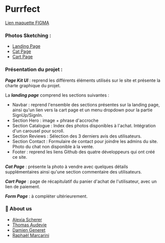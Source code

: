 
# Purrfect

[Lien maquette FIGMA](https://www.figma.com/file/biBwGmRbZCoP4jWKaHEEzn/Purrfect?type=design&node-id=0-1&mode=design&t=4uq2My3OSHCQGuJs-0)




### Photos Sketching :
 - [Landing Page](https://i.imgur.com/cYwN62C.png)
 - [Cat Page](https://i.imgur.com/MasZ1yF.png)
 - [Cart Page](https://i.imgur.com/rBsy0uT.png)




### Présentation du projet :

***Page Kit UI*** : reprend les différents éléments utilisés sur le site et présente la charte graphique du projet.

La ***landing page*** comprend les sections suivantes : 
  - Navbar : reprend l'ensemble des sections présentes sur la landing page, ainsi qu'un lien vers la cart page et un menu dropdown pour la partie SignUp/SignIn.
  - Section Hero : image + phrase d'accroche
  - Section Catalogue : Index des photos disponibles à l'achat. Intégration d'un carousel pour scroll.
  - Section Reviews : Sélection des 3 derniers avis des utilisateurs.
  - Section Contact : Formulaire de contact pour joindre les admins du site. Photo du chat non disponible à la vente.
  - Footer : reprend les liens Github des quatre développeurs qui ont créé ce site.

***Cat Page*** : présente la photo à vendre avec quelques détails supplémentaires ainsi qu'une section commentaire des utilisateurs.

***Cart Page*** : page de récapitulatif du panier d'achat de l'utilisateur, avec un lien de paiement.

***Form Page*** : à compléter ultérieurement.





### 🚀 About us

- [Alexia Scherer](https://github.com/evarellapucky)
- [Thomas Audevie](https://github.com/tchanque)
- [Damien Generet](https://github.com/Damien-Generet)
- [Raphaël Marcarini](https://github.com/Marcaraph)
